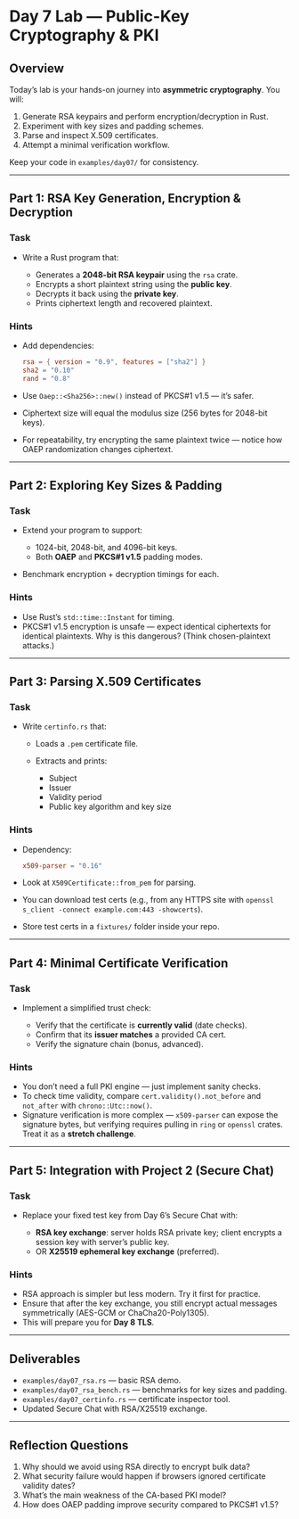 # Day 7 Lab — Public-Key Cryptography & PKI

## Overview

Today’s lab is your hands-on journey into **asymmetric cryptography**. You will:

1. Generate RSA keypairs and perform encryption/decryption in Rust.
2. Experiment with key sizes and padding schemes.
3. Parse and inspect X.509 certificates.
4. Attempt a minimal verification workflow.

Keep your code in `examples/day07/` for consistency.

---

## Part 1: RSA Key Generation, Encryption & Decryption

### Task

* Write a Rust program that:

  * Generates a **2048-bit RSA keypair** using the `rsa` crate.
  * Encrypts a short plaintext string using the **public key**.
  * Decrypts it back using the **private key**.
  * Prints ciphertext length and recovered plaintext.

### Hints

* Add dependencies:

  ```toml
  rsa = { version = "0.9", features = ["sha2"] }
  sha2 = "0.10"
  rand = "0.8"
  ```
* Use `Oaep::<Sha256>::new()` instead of PKCS#1 v1.5 — it’s safer.
* Ciphertext size will equal the modulus size (256 bytes for 2048-bit keys).
* For repeatability, try encrypting the same plaintext twice — notice how OAEP randomization changes ciphertext.

---

## Part 2: Exploring Key Sizes & Padding

### Task

* Extend your program to support:

  * 1024-bit, 2048-bit, and 4096-bit keys.
  * Both **OAEP** and **PKCS#1 v1.5** padding modes.
* Benchmark encryption + decryption timings for each.

### Hints

* Use Rust’s `std::time::Instant` for timing.
* PKCS#1 v1.5 encryption is unsafe — expect identical ciphertexts for identical plaintexts. Why is this dangerous? (Think chosen-plaintext attacks.)

---

## Part 3: Parsing X.509 Certificates

### Task

* Write `certinfo.rs` that:

  * Loads a `.pem` certificate file.
  * Extracts and prints:

    * Subject
    * Issuer
    * Validity period
    * Public key algorithm and key size

### Hints

* Dependency:

  ```toml
  x509-parser = "0.16"
  ```
* Look at `X509Certificate::from_pem` for parsing.
* You can download test certs (e.g., from any HTTPS site with `openssl s_client -connect example.com:443 -showcerts`).
* Store test certs in a `fixtures/` folder inside your repo.

---

## Part 4: Minimal Certificate Verification

### Task

* Implement a simplified trust check:

  * Verify that the certificate is **currently valid** (date checks).
  * Confirm that its **issuer matches** a provided CA cert.
  * Verify the signature chain (bonus, advanced).

### Hints

* You don’t need a full PKI engine — just implement sanity checks.
* To check time validity, compare `cert.validity().not_before` and `not_after` with `chrono::Utc::now()`.
* Signature verification is more complex — `x509-parser` can expose the signature bytes, but verifying requires pulling in `ring` or `openssl` crates. Treat it as a **stretch challenge**.

---

## Part 5: Integration with Project 2 (Secure Chat)

### Task

* Replace your fixed test key from Day 6’s Secure Chat with:

  * **RSA key exchange**: server holds RSA private key; client encrypts a session key with server’s public key.
  * OR **X25519 ephemeral key exchange** (preferred).

### Hints

* RSA approach is simpler but less modern. Try it first for practice.
* Ensure that after the key exchange, you still encrypt actual messages symmetrically (AES-GCM or ChaCha20-Poly1305).
* This will prepare you for **Day 8 TLS**.

---

## Deliverables

* `examples/day07_rsa.rs` — basic RSA demo.
* `examples/day07_rsa_bench.rs` — benchmarks for key sizes and padding.
* `examples/day07_certinfo.rs` — certificate inspector tool.
* Updated Secure Chat with RSA/X25519 exchange.

---

## Reflection Questions

1. Why should we avoid using RSA directly to encrypt bulk data?
2. What security failure would happen if browsers ignored certificate validity dates?
3. What’s the main weakness of the CA-based PKI model?
4. How does OAEP padding improve security compared to PKCS#1 v1.5?

